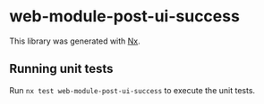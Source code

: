 # web-module-post-ui-success

This library was generated with [Nx](https://nx.dev).

## Running unit tests

Run `nx test web-module-post-ui-success` to execute the unit tests.
